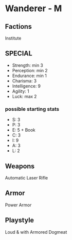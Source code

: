 # Wanderer - M

## Factions

Institute

## SPECIAL

- Strength: min 3
- Perception: min 2
- Endurance: min 1
- Charisma: 3
- Intelligence: 9
- Agility: 1
- Luck: max 2

### possible starting stats

- S: 3
- P: 3
- E: 5 + Book
- C: 3
- I: 9
- A: 3
- L: 2

## Weapons

Automatic Laser Rifle

## Armor

Power Armor

## Playstyle

Loud & with Armored Dogmeat
